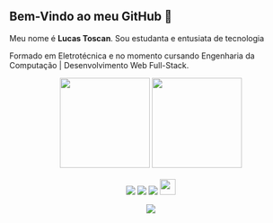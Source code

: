 ## Bem-Vindo ao meu GitHub :wave: 

Meu nome é <strong>Lucas Toscan</strong>. Sou estudanta e entusiata de tecnologia

Formado em Eletrotécnica e no momento cursando Engenharia da Computação | Desenvolvimento Web Full-Stack.
<br>

<!-- GITHUB STATUS -->
<div align="center">
  <img height="160em" src="https://github-readme-stats.vercel.app/api?username=luctoscan&show_icons=true&theme=tokyonight&include_all_commits=true&count_private=true"/>
  <img height="160em" src="https://github-readme-stats.vercel.app/api/top-langs/?username=luctoscan&layout=compact&langs_count=10&theme=tokyonight"/>
  <!-- TEMAS: dark, radical, merko, gruvbox, tokyonight, onedark, cobalt, synthwave, highcontrast, dracula -->
</div>
<br>

<!-- REDES SOCIAIS -->
<div align="center">
  <a href="https://www.youtube.com/@luctoscan" target="_blank"><img src="https://img.shields.io/badge/YouTube-FF0000?style=for-the-badge&logo=youtube&logoColor=white" target="_blank"></a>
  <a href="https://instagram.com/luctoscan" target="_blank"><img src="https://img.shields.io/badge/-Instagram-%23E4405F?style=for-the-badge&logo=instagram&logoColor=white" target="_blank"></a>
  <a href="https://www.linkedin.com/in/luctoscan/" target="_blank"><img src="https://img.shields.io/badge/-LinkedIn-%230077B5?style=for-the-badge&logo=linkedin&logoColor=white" target="_blank"></a>  
   <a href="mailto:lucptoscan@gmail.com" target="_blank"><img src="https://play-lh.googleusercontent.com/D1Dz2BjPYev_oyksKXsdtAS66a_2Ql-sklpzTnwR9lqnDG_P5lAJEtfR70FudJ0XMA=s48-rw" style='width: 28px' target="_blank"></a>  
  
  ![](https://visitor-badge.glitch.me/badge?page_id=luctoscan)
</div>
